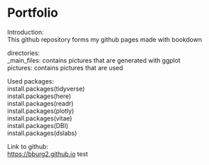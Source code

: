 # Portfolio


Introduction: <br>
This github repository forms my github pages made with bookdown

directories: <br>
_main_files: contains pictures that are generated with ggplot <br>
pictures: contains pictures that are used <br>


Used packages: <br>
install.packages(tidyverse) <br>
install.packages(here) <br>
install.packages(readr) <br>
install.packages(plotly) <br>
install.packages(vitae) <br>
install.packages(DBI) <br>
install.packages(dslabs) <br>

Link to github: <br>
https://bburg2.github.io
test